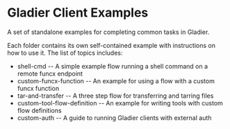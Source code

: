 # Gladier Client Examples

A set of standalone examples for completing common tasks in Gladier.

Each folder contains its own self-contained example with instructions on how to use it. The list of topics includes: 

* shell-cmd -- A simple example flow running a shell command on a remote funcx endpoint
* custom-funcx-function -- An example for using a flow with a custom funcx function
* tar-and-transfer -- A three step flow for transferring and tarring files
* custom-tool-flow-definition -- An example for writing tools with custom flow definitions
* custom-auth -- A guide to running Gladier clients with external auth
